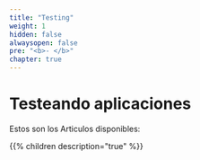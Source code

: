 ```yaml
---
title: "Testing"
weight: 1
hidden: false
alwaysopen: false
pre: "<b>- </b>"
chapter: true
---
```


# Testeando aplicaciones

Estos son los Articulos disponibles:

{{% children  description="true"  %}}